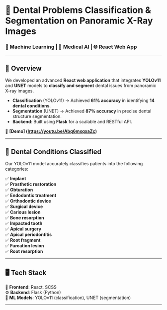 # 🦷 Dental Problems Classification & Segmentation on Panoramic X-Ray Images

### 🔬 Machine Learning | 🏥 Medical AI | 🌐 React Web App

---

## 📌 Overview
We developed an advanced **React web application** that integrates **YOLOv11** and **UNET** models to **classify and segment** dental issues from panoramic X-ray images. 

- **Classification** (YOLOv11) → Achieved **61% accuracy** in identifying **14 dental conditions**.
- **Segmentation** (UNET) → Achieved **87% accuracy** in precise dental structure segmentation.
- **Backend**: Built using **Flask** for a scalable and RESTful API.

🔗 **[Demo] (https://youtu.be/Abq6mxqxaZc)**

---

## 🏥 Dental Conditions Classified
Our YOLOv11 model accurately classifies patients into the following categories:

✅ **Implant**  
✅ **Prosthetic restoration**  
✅ **Obturation**  
✅ **Endodontic treatment**  
✅ **Orthodontic device**  
✅ **Surgical device**  
✅ **Carious lesion**  
✅ **Bone resorption**  
✅ **Impacted tooth**  
✅ **Apical surgery**  
✅ **Apical periodontitis**  
✅ **Root fragment**  
✅ **Furcation lesion**  
✅ **Root resorption**  

---

## 🖥️ Tech Stack

🚀 **Frontend**: React, SCSS  
⚙️ **Backend**: Flask (Python)  
🧠 **ML Models**: YOLOv11 (classification), UNET (segmentation)  

---
